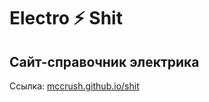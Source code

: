 # Electro ⚡ Shit

## Сайт-справочник электрика

Ссылка: <a href="https://mccrush.github.io/shit/" title="Перейти на сайт" target="_blank">mccrush.github.io/shit</a>
